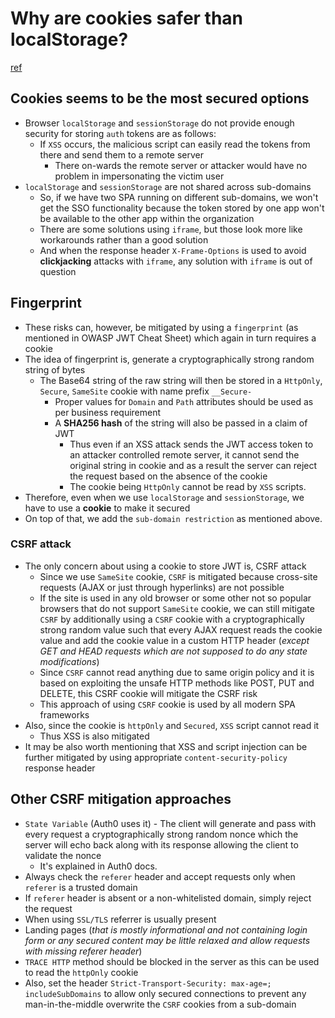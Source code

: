 # Why are cookies safer than localStorage?
[ref](https://stackoverflow.com/questions/54258233/do-i-have-to-store-tokens-in-cookies-or-localstorage-or-session)

## Cookies seems to be the most secured options
* Browser `localStorage` and `sessionStorage` do not provide enough security for storing `auth` tokens are as follows:
  - If `XSS` occurs, the malicious script can easily read the tokens from there and send them to a remote server
    + There on-wards the remote server or attacker would have no problem in impersonating the victim user
* `localStorage` and `sessionStorage` are not shared across sub-domains
  - So, if we have two SPA running on different sub-domains, we won't get the SSO functionality because the token stored by one app won't be available to the other app within the organization
  - There are some solutions using `iframe`, but those look more like workarounds rather than a good solution
  - And when the response header `X-Frame-Options` is used to avoid **clickjacking** attacks with `iframe`, any solution with `iframe` is out of question

## Fingerprint
* These risks can, however, be mitigated by using a `fingerprint` (as mentioned in OWASP JWT Cheat Sheet) which again in turn requires a cookie
* The idea of fingerprint is, generate a cryptographically strong random string of bytes
  - The Base64 string of the raw string will then be stored in a `HttpOnly`, `Secure`, `SameSite` cookie with name prefix `__Secure-`
    + Proper values for `Domain` and `Path` attributes should be used as per business requirement
    + A **SHA256 hash** of the string will also be passed in a claim of JWT 
      * Thus even if an XSS attack sends the JWT access token to an attacker controlled remote server, it cannot send the original string in cookie and as a result the server can reject the request based on the absence of the cookie
      * The cookie being `HttpOnly` cannot be read by `XSS` scripts.
* Therefore, even when we use `localStorage` and `sessionStorage`, we have to use a **cookie** to make it secured
* On top of that, we add the `sub-domain restriction` as mentioned above.

### CSRF attack
* The only concern about using a cookie to store JWT is, CSRF attack
  - Since we use `SameSite` cookie, `CSRF` is mitigated because cross-site requests (AJAX or just through hyperlinks) are not possible
  - If the site is used in any old browser or some other not so popular browsers that do not support `SameSite` cookie, we can still mitigate `CSRF` by additionally using a `CSRF` cookie with a cryptographically strong random value such that every AJAX request reads the cookie value and add the cookie value in a custom HTTP header (_except GET and HEAD requests which are not supposed to do any state modifications_)
  - Since `CSRF` cannot read anything due to same origin policy and it is based on exploiting the unsafe HTTP methods like POST, PUT and DELETE, this CSRF cookie will mitigate the CSRF risk
  - This approach of using `CSRF` cookie is used by all modern SPA frameworks
* Also, since the cookie is `httpOnly` and `Secured`, `XSS` script cannot read it
  - Thus XSS is also mitigated
* It may be also worth mentioning that XSS and script injection can be further mitigated by using appropriate `content-security-policy` response header

## Other CSRF mitigation approaches
* `State Variable` (Auth0 uses it) - The client will generate and pass with every request a cryptographically strong random nonce which the server will echo back along with its response allowing the client to validate the nonce 
  - It's explained in Auth0 docs.
* Always check the `referer` header and accept requests only when `referer` is a trusted domain
* If `referer` header is absent or a non-whitelisted domain, simply reject the request
* When using `SSL/TLS` referrer is usually present
* Landing pages (_that is mostly informational and not containing login form or any secured content may be little relaxed ​and allow requests with missing referer header_)
* `TRACE HTTP` method should be blocked in the server as this can be used to read the `httpOnly` cookie
* Also, set the header `Strict-Transport-Security: max-age=; includeSubDomains​` to allow only secured connections to prevent any man-in-the-middle overwrite the `CSRF` cookies from a sub-domain

